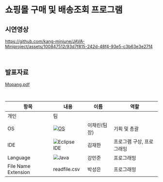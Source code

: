 # 쇼핑몰 구매 및 배송조회 프로그램

## 시연영상
https://github.com/kang-minjune/JAVA-Miniproject/assets/100847512/93d7f815-242d-48f4-93e5-c3b63e3e27f4

<br/>

## 발표자료
[Mopang.pdf](https://github.com/kang-minjune/JAVA-Miniproject/blob/main/JAVA%20Mini%20Project%20%E1%84%87%E1%85%A1%E1%86%AF%E1%84%91%E1%85%AD%E1%84%8C%E1%85%A1%E1%84%85%E1%85%AD.pdf)

<br/>
  
<div align="left">

  | 항목 | 내용 | 이름 | 역할 |
  | --- | --- | --- | --- |
  |    개인    |     팀    |
  | OS | [![OS](https://img.shields.io/badge/OS-macOS-informational?style=flat-square&logo=apple&logoColor=white)](https://en.wikipedia.org/wiki/MacOS) | 이채린(팀장) |  기획 및 총괄 |
  | IDE | ![Eclipse IDE](https://img.shields.io/badge/eclipse-2C2255?style=for-the-badge&logo=eclipse&logoColor=white)| 김재한 | 프로그램 구상, 프로그래밍 |
  | Language | ![Java](https://img.shields.io/badge/Java-orange?style=flat-square&logo=java)| 강민준 | 프로그래밍 |
  | File Name Extension | readfile.csv | 박성은 | 프로그래밍 |

</div>
